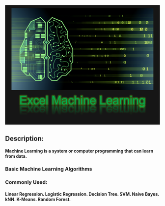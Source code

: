 <img src="ExcelML.PNG">

## Description:

#### Machine Learning is a system or computer programming that can learn from data.  

### Basic Machine Learning Algorithms  
### Commonly Used:  
#### Linear Regression. Logistic Regression. Decision Tree. SVM. Naive Bayes. kNN. K-Means. Random Forest.
